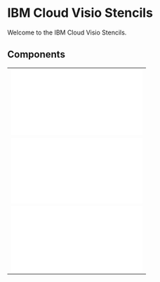 # IBM Cloud Visio Stencils

Welcome to the IBM Cloud Visio Stencils.

## Components

| |
| :--: |
| ![Stencils](/components/stencils.md) | 
| ![Templates](/components/templates.md) |
| ![Tutorial](/components/tutorial.md) |
